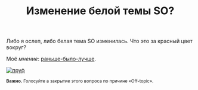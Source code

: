 ﻿---
title: "Изменение белой темы SO?"
se.owner.user_id: 276432
se.owner.display_name: "return"
se.owner.link: "https://ru.meta.stackoverflow.com/users/276432/return"
se.link: "https://ru.meta.stackoverflow.com/questions/10893/%d0%98%d0%b7%d0%bc%d0%b5%d0%bd%d0%b5%d0%bd%d0%b8%d0%b5-%d0%b1%d0%b5%d0%bb%d0%be%d0%b9-%d1%82%d0%b5%d0%bc%d1%8b-so"
se.question_id: 10893
se.post_type: question
---
<p>Либо я ослеп, либо белая тема SO изменилась. Что это за красный цвет вокруг?</p>
<p>Моё <em>мнение</em>: <a href="/questions/tagged/%d1%80%d0%b0%d0%bd%d1%8c%d1%88%d0%b5-%d0%b1%d1%8b%d0%bb%d0%be-%d0%bb%d1%83%d1%87%d1%88%d0%b5" class="post-tag" title="показать вопросы с меткой [раньше-было-лучше]" rel="tag">раньше-было-лучше</a>.</p>
<p><a href="https://i.stack.imgur.com/DOgOk.png" rel="nofollow noreferrer"><img src="https://i.stack.imgur.com/DOgOk.png" alt="пруф" /></a></p>
<p><sup><strong>Важно.</strong> Голосуйте а закрытие этого вопроса по причине «Off-topic».</sup></p>
